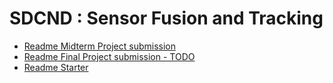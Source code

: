 # SDCND : Sensor Fusion and Tracking
- [Readme Midterm Project submission](writeup-midterm.md)
- [Readme Final Project submission - TODO](writeup-final.md)
- [Readme Starter](README_starter.md)